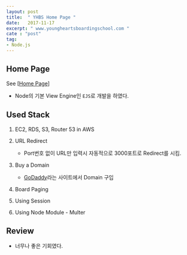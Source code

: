 ```yaml
---
layout: post
title:  " YHBS Home Page "
date:   2017-11-17
excerpt: " www.youngheartsboardingschool.com "
cate : "post"
tag:
- Node.js
---
```

## Home Page

See [[Home Page](www.youngheartsboardingschool.com)]


* Node의 기본 View Engine인 `EJS`로 개발을 하였다.

## Used Stack

1. EC2, RDS, S3, Router 53 in AWS

2. URL Redirect
    - Port번호 없이 URL만 입력시 자동적으로 3000포트로 Redirect를 시킴.

3. Buy a Domain 
    - [GoDaddy](https://kr.godaddy.com/offers/domains?isc=gofhlkr01&countryview=1&currencytype=krw&mkwid=ssrgUfHzc_pcrid_223839091399_pkw_%C3%AA%C2%B3%C2%A0%C3%AB%C2%8C%C2%80%C3%AB%C2%94%C2%94_pmt_e_pdv_c_&gclid=CjwKCAiArrrQBRBbEiwAH_6sNNKHitS-JrHxRN3OOpS-rJy_B8JLy5TRwuJD3l9bDQMfRD7CPIB2ShoCnJ0QAvD_BwE)라는 사이트에서 Domain 구입

4. Board Paging

5. Using Session

6. Using Node Module - Multer

## Review

* 너무나 좋은 기회였다.
